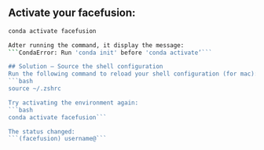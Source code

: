## Activate your facefusion:
```bash
conda activate facefusion

Adter running the command, it display the message:
```CondaError: Run 'conda init' before 'conda activate’```

## Solution — Source the shell configuration
Run the following command to reload your shell configuration (for mac):
```bash
source ~/.zshrc

Try activating the environment again:
```bash
conda activate facefusion```

The status changed:
```(facefusion) username@```
